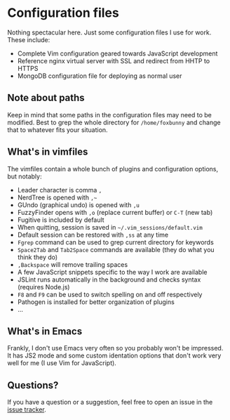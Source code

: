 Configuration files
===================

Nothing spectacular here. Just some configuration files I use for work. These
include:

 + Complete Vim configuration geared towards JavaScript development
 + Reference nginx virtual server with SSL and redirect from HHTP to HTTPS
 + MongoDB configuration file for deploying as normal user

Note about paths
----------------

Keep in mind that some paths in the configuration files may need to be
modified. Best to grep the whole directory for `/home/foxbunny` and change that
to whatever fits your situation.

What's in vimfiles
------------------

The vimfiles contain a whole bunch of plugins and configuration options, but
notably:

 + Leader character is comma `,`
 + NerdTree is opened with `,~`
 + GUndo (graphical undo) is opened with `,u`
 + FuzzyFinder opens with `,o` (replace current buffer) or `C-T` (new tab)
 + Fugitive is included by default
 + When quitting, session is saved in `~/.vim_sessions/default.vim`
 + Default session can be restored with `,ss` at any time
 + `Fgrep` command can be used to grep current directory for keywords
 + `Space2Tab` and `Tab2Space` commands are available (they do what you think
   they do)
 + `,Backspace` will remove trailing spaces
 + A few JavaScript snippets specific to the way I work are available
 + JSLint runs automatically in the background and checks syntax (requires 
   Node.js)
 + `F8` and `F9` can be used to switch spelling on and off respectively
 + Pathogen is installed for better organization of plugins
 + ...

What's in Emacs
---------------

Frankly, I don't use Emacs very often so you probably won't be impressed. It
has JS2 mode and some custom identation options that don't work very well for
me (I use Vim for JavaScript).

Questions?
----------

If you have a question or a suggestion, feel free to open an issue in the
[issue tracker](https://github.com/foxbunny/dotfiles/issues).
